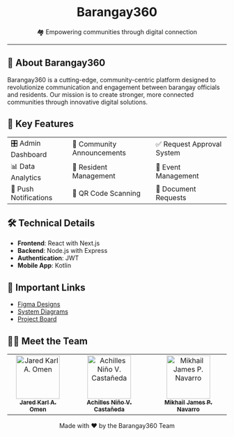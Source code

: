 <div align="center">

  # Barangay360

  🏘️ Empowering communities through digital connection
</div>

---

## 🌟 About Barangay360

Barangay360 is a cutting-edge, community-centric platform designed to revolutionize communication and engagement between barangay officials and residents. Our mission is to create stronger, more connected communities through innovative digital solutions.

## 🚀 Key Features

<table>
  <tr>
    <td>🎛️ Admin Dashboard</td>
    <td>📢 Community Announcements</td>
    <td>✅ Request Approval System</td>
  </tr>
  <tr>
    <td>📊 Data Analytics</td>
    <td>👥 Resident Management</td>
    <td>🎉 Event Management</td>
  </tr>
  <tr>
    <td>🔔 Push Notifications</td>
    <td>📱 QR Code Scanning</td>
    <td>📄 Document Requests</td>
  </tr>
</table>

## 🛠️ Technical Details

- **Frontend**: React with Next.js
- **Backend**: Node.js with Express
- **Authentication**: JWT
- **Mobile App**: Kotlin


## 🔗 Important Links

- [Figma Designs](your-figma-link)
- [System Diagrams](your-diagrams-link)
- [Project Board](your-project-board-link)

## 👨‍💻 Meet the Team

<table>
  <tr>
    <td align="center">
      <a href="https://github.com/jaredomen">
        <img src="https://github.com/jaredomen.png" width="100px;" alt="Jared Karl A. Omen"/><br />
        <sub><b>Jared Karl A. Omen</b></sub>
      </a>
    </td>
    <td align="center">
      <a href="https://github.com/achillescasta">
        <img src="https://github.com/achillescasta.png" width="100px;" alt="Achilles Niño V. Castañeda"/><br />
        <sub><b>Achilles Niño V. Castañeda</b></sub>
      </a>
    </td>
    <td align="center">
      <a href="https://github.com/mikhailnavarro">
        <img src="https://github.com/mikhailnavarro.png" width="100px;" alt="Mikhail James P. Navarro"/><br />
        <sub><b>Mikhail James P. Navarro</b></sub>
      </a>
    </td>
  </tr>
</table>


<div align="center">
  Made with ❤️ by the Barangay360 Team
</div>

